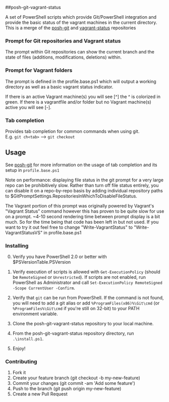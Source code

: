 ##posh-git-vagrant-status

A set of PowerShell scripts which provide Git/PowerShell integration and provide the basic status of the vagrant machines in the current directory. This is a merge of the [posh-git](https://github.com/dahlbyk/posh-git) and [vagrant-status](https://github.com/n00bworks/vagrant-status) repositories

### Prompt for Git repositories and Vagrant status
   The prompt within Git repositories can show the current branch and the state of files (additions, modifications, deletions) within.

### Prompt for Vagrant folders
   The prompt is defined in the profile.base.ps1 which will output a working directory as well as a basic vagrant status indicator.

   If there is an active Vagrant machine(s) you will see [^] the ^ is colorized in green. If there is a vagrantfile and/or folder but no Vagrant machine(s) active you will see [-].

### Tab completion
   Provides tab completion for common commands when using git.  
   E.g. `git ch<tab>` --> `git checkout`

Usage
-----

See [posh-git](https://github.com/dahlbyk/posh-git) for more information on the usage of tab completion and its setup in `profile.base.ps1`

Note on performance: displaying file status in the git prompt for a very large repo can be prohibitively slow. Rather than turn off file status entirely, you can disable it on a repo-by-repo basis by adding individual repository paths to $GitPromptSettings.RepositoriesInWhichToDisableFileStatus.

The Vagrant portion of this prompt was originally powered by Vagrant's "Vagrant Status" command however this has proven to be quite slow for use on a prompt. ~4-10 second rendering time between prompt display is a bit much. So for the time being that code has been left in but not used. If you want to try it out feel free to change "Write-VagrantStatus" to "Write-VagrantStatusVS" in profile.base.ps1

### Installing

0. Verify you have PowerShell 2.0 or better with $PSVersionTable.PSVersion

1. Verify execution of scripts is allowed with `Get-ExecutionPolicy` (should be `RemoteSigned` or `Unrestricted`). If scripts are not enabled, run PowerShell as Administrator and call `Set-ExecutionPolicy RemoteSigned -Scope CurrentUser -Confirm`.

2. Verify that `git` can be run from PowerShell.
   If the command is not found, you will need to add a git alias or add `%ProgramFiles(x86)%\Git\cmd`
   (or `%ProgramFiles%\Git\cmd` if you're still on 32-bit) to your PATH environment variable.

3. Clone the posh-git-vagrant-status repository to your local machine.

4. From the posh-git-vagrant-status repository directory, run `.\install.ps1`.

5. Enjoy!


### Contributing

 1. Fork it
 2. Create your feature branch (git checkout -b my-new-feature)
 3. Commit your changes (git commit -am 'Add some feature')
 4. Push to the branch (git push origin my-new-feature)
 5. Create a new Pull Request
